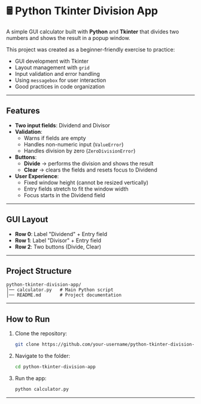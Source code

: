 # 🖩 Python Tkinter Division App

A simple GUI calculator built with **Python** and **Tkinter** that divides two numbers and shows the result in a popup window.

This project was created as a beginner-friendly exercise to practice:
- GUI development with Tkinter
- Layout management with `grid`
- Input validation and error handling
- Using `messagebox` for user interaction
- Good practices in code organization

---

## Features
- **Two input fields**: Dividend and Divisor
- **Validation**:
  - Warns if fields are empty
  - Handles non-numeric input (`ValueError`)
  - Handles division by zero (`ZeroDivisionError`)
- **Buttons**:
  - **Divide** → performs the division and shows the result
  - **Clear** → clears the fields and resets focus to Dividend
- **User Experience**:
  - Fixed window height (cannot be resized vertically)
  - Entry fields stretch to fit the window width
  - Focus starts in the Dividend field

---

## GUI Layout
- **Row 0**: Label "Dividend" + Entry field
- **Row 1**: Label "Divisor" + Entry field
- **Row 2**: Two buttons (Divide, Clear)

---

## Project Structure
```
python-tkinter-division-app/
│── calculator.py   # Main Python script
│── README.md       # Project documentation
```

---

## How to Run
1. Clone the repository:
   ```bash
   git clone https://github.com/your-username/python-tkinter-division-app.git
   ```
2. Navigate to the folder:
   ```bash
   cd python-tkinter-division-app
   ```
3. Run the app:
   ```bash
   python calculator.py
   ```

---
